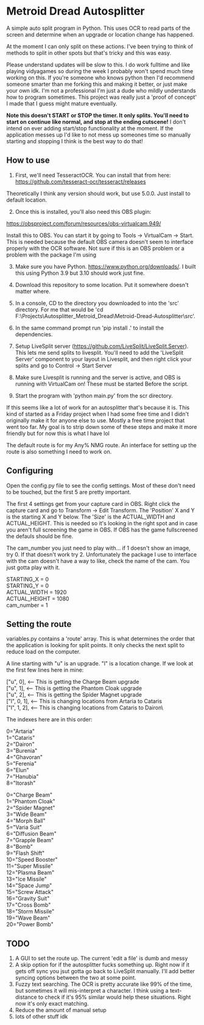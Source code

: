 # Metroid Dread Autosplitter

A simple auto split program in Python. This uses OCR to read parts of the screen and determine when an upgrade or location change has happened.

At the moment I can only split on these actions. I've been trying to think of methods to split in other spots but that's tricky and this was easy. 

Please understand updates will be slow to this. I do work fulltime and like playing vidyagames so during the week I probably won't spend much time working on this. If you're someone who knows python then I'd recommend someone smarter than me forking this and making it better, or just make your own idk. I'm not a professional I'm just a dude who mildly understands how to program sometimes. This project was really just a 'proof of concept' I made that I guess might mature eventually. 

**Note this doesn't START or STOP the timer. It only splits. You'll need to start on continue like normal, and stop at the ending cutscene!** I don't intend on ever adding start/stop functionality at the moment. If the application messes up I'd like to not mess up someones time so manually starting and stopping I think is the best way to do that!

## How to use

1. First, we'll need TesseractOCR. You can install that from here: 
https://github.com/tesseract-ocr/tesseract/releases

Theoretically I think any version should work, but use 5.0.0. Just install to default location. 

2. Once this is installed, you'll also need this OBS plugin: 

https://obsproject.com/forum/resources/obs-virtualcam.949/

Install this to OBS. You can start it by going to Tools -> VirtualCam -> Start. This is needed because the default OBS camera doesn't seem to interface properly with the OCR software. Not sure if this is an OBS problem or a problem with the package I'm using

3. Make sure you have Python. https://www.python.org/downloads/. I built this using Python 3.9 but 3.10 should work just fine. 

4. Download this repository to some location. Put it somewhere doesn't matter where. 

5. In a console, CD to the directory you downloaded to into the 'src' directory. For me that would be 'cd F:\Projects\Autosplitter_Metroid_Dread\Metroid-Dread-Autosplitter\src'.

6. In the same command prompt run 'pip install .' to install the dependencies. 

7. Setup LiveSplit server (https://github.com/LiveSplit/LiveSplit.Server). This lets me send splits to livesplit. You'll need to add the 'LiveSplit Server' component to your layout in Livesplit, and then right click your splits and go to Control -> Start Server

8. Make sure Livesplit is running and the server is active, and OBS is running with VirtualCam on! These must be started Before the script.

9. Start the program with 'python main.py' from the scr directory. 

If this seems like a lot of work for an autosplitter that's because it is. This kind of started as a Friday project when I had some free time and I didn't originally make it for anyone else to use. Mostly a free time project that went too far. My goal is to strip down some of these steps and make it more friendly but for now this is what I have lol

The default route is for my Any% NMG route. An interface for setting up the route is also something I need to work on. 

## Configuring 

Open the config.py file to see the config settings. Most of these don't need to be touched, but the first 5 are pretty important. 

The first 4 settings get from your capture card in OBS. Right click the capture card and go to Transform -> Edit Transform. The 'Position' X and Y is the starting X and Y below. The 'Size' is the ACTUAL_WIDTH and ACTUAL_HEIGHT. This is needed so it's looking in the right spot and in case you aren't full screening the game in OBS. If OBS has the game fullscreened the defauls should be fine.

The cam_number you just need to play with... if 1 doesn't show an image, try 0. If that doesn't work try 2. Unfortunately the package I use to interface with the cam doesn't have a way to like, check the name of the cam. You just gotta play with it. 

STARTING_X                  = 0\
STARTING_Y                  = 0\
ACTUAL_WIDTH                = 1920\
ACTUAL_HEIGHT               = 1080\
cam_number                  = 1

## Setting the route

variables.py contains a 'route' array. This is what determines the order that the application is looking for split points. It only checks the next split to reduce load on the computer. 

A line starting with "u" is an upgrade. "l" is a location change. If we look at the first few lines here in mine: 

["u", 0], <-- This is getting the Charge Beam upgrade\
["u", 1], <-- This is getting the Phantom Cloak upgrade\
["u", 2], <-- This is getting the Spider Magnet upgrade\
["l", 0, 1], <-- This is changing locations from Artaria to Cataris\
["l", 1, 2], <-- This is changing locations from Cataris to Dairon\

The indexes here are in this order: 

0="Artaria"\
1="Cataris"\
2="Dairon"\
3="Burenia"\
4="Ghavoran"\
5="Ferenia"\
6="Elun"\
7="Hanubia"\
8="Itorash"

0="Charge Beam"\
1="Phantom Cloak"\
2="Spider Magnet"\
3="Wide Beam"\
4="Morph Ball"\
5="Varia Suit"\
6="Diffusion Beam"\
7="Grapple Beam"\
8="Bomb"\
9="Flash Shift"\
10="Speed Booster"\
11="Super Missile"\
12="Plasma Beam"\
13="Ice Missile"\
14="Space Jump"\
15="Screw Attack"\
16="Gravity Suit"\
17="Cross Bomb"\
18="Storm Missile"\
19="Wave Beam"\
20="Power Bomb"

## TODO

1. A GUI to set the route up. The current 'edit a file' is dumb and messy
2. A skip option for if the autosplitter fucks something up. Right now if it gets off sync you jsut gotta go back to LiveSplit manually. I'll add better syncing options between the two at some point. 
3. Fuzzy text searching. The OCR is pretty accurate like 99% of the time, but sometimes it will mis-interpret a character. I think using a text-distance to check if it's 95% similar would help these situations. Right now it's only exact matching. 
4. Reduce the amount of manual setup
5. lots of other stuff idk
